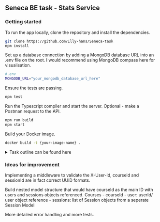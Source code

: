 
## Seneca BE task - Stats Service

### Getting started

To run the app locally, clone the repository and install the dependencies.

```bash
git clone https://github.com/Illy-hans/Seneca-task
npm install
```

Set up a database connection by adding a MongoDB database URL into an .env file on the root. I would recommend using MongoDB compass here for visualisation. 

```bash
#.env
MONGODB_URL="your_mongodb_database_url_here"
```

Ensure the tests are passing.

```bash
npm test
```

Run the Typescript compiler and start the server. Optional - make a Postman request to the API.

```bash
npm run build
npm start
```

Build your Docker image.

```bash
docker build -t {your-image-name} .
```


<details>
  <summary> Task outline can be found here </summary>

<details>
  <summary>Task </summary>
  
Seneca BE task - Stats Service

```
Problem
Our learning platform needs to track a user's stats for a particular course. We do this using a stats service.

The task is to create a simplified version of this service. Your stats service needs to provide the capability to create new stats as well as updating stats. The stats managed by the service are created and updated via HTTP calls. Stats are posted on the completion of a learning session and reflect how the user did on the learning session.

The service interface is defined in the form of a swagger API, which can be found here.
Requirements
Stats are posted based on the completion of a learning session.
Stats can be fetched via an aggregated call which aggregates a user's stat history for a course they are studying.
Stats should also be fetchable for a single learning session.
The service should be easily runnable/startable & deployable on the AWS ecosystem by the reviewer of the task. 
Your solution should be written in Typescript, and run in a Node.js environment
The project should be submitted in the form of a Git repository, hosted on Github or Gitlab
Please state any assumptions or deviations from the specification in the repository readme.
Stats should be persisted using a database of your choosing
Your service should have some level of tests
A little elaboration of the terminology we use to garner a bit more context:
Course - refers to a course on a particular subject that a user is learning. A course is made up of learning sessions.

Session - refers to a learning session that a user studies. Sessions are made up of modules that display content.

Modules - display content to the user. There are 15 module types and these are used depending on the type of content that is being displayed.
```
</details>

<details>
    <summary>Swagger API outline</summary>

```
swagger: '2.0'
info:
  version: '0.0.0'
  title: 'Stats Service'
  description: 'Provides persistence of stats'
host: 'localhost:3000'
basePath: '/'
schemes:
  - 'http'
consumes:
  - 'application/json'
produces:
  - 'application/json'
paths:
  '/courses/{courseId}':
    post:
      description: 'Persists a session study event'
      parameters:
        - in: header
          description: Identifies the user
          name: X-User-Id
          type: string
          format: uuid
          required: true
        - in: path
          name: courseId
          required: true
          type: string
          format: uuid
          description: Identifies the course
        - in: body
          name: stats diff
          required: true
          schema:
            type: object
            properties:
              sessionId:
                type: string
                format: uuid
              totalModulesStudied:
                type: number
              averageScore:
                type: number
              timeStudied:
                type: number
                description: Type in milliseconds

      responses:
        '201':
          description: OK

    get:
      description: 'Fetches course lifetime statistics'
      parameters:
        - in: header
          description: Identifies the user
          name: X-User-Id
          type: string
          format: uuid
          required: true
        - in: path
          name: courseId
          required: true
          type: string
          format: uuid
          description: Identifies the course

      responses:
        '200':
          description: Course lifetime stats
          schema:
            type: object
            properties:
              totalModulesStudied:
                type: number
                description: The number of modules studied in the course
              averageScore:
                type: number
                description: The users average score of modules across the course
              timeStudied:
                type: number
                description: The total time spent studying a course

  '/courses/{courseId}/sessions/{sessionId}':
    get:
      description: 'Fetches a single study session'
      parameters:
        - in: header
          description: Identifies the user
          name: X-User-Id
          type: string
          format: uuid
          required: true
        - in: path
          name: courseId
          required: true
          type: string
          format: uuid
          description: Identifies the course
        - in: path
          name: sessionId
          required: true
          type: string
          format: uuid
          description: Identifies the study session

      responses:
        '200':
          description: Study session stats
          schema:
            type: object
            properties:
              sessionId:
                description: Identifies the session
                type: string
                format: uuid
              totalModulesStudied:
                type: number
                description: The number of modules studied in the session
              averageScore:
                type: number
                description: The users average score of modules in session
              timeStudied:
                type: number
                description: The total time spent in session
```

</details>

</details>


### Ideas for improvement

Implementing a middleware to validate the X-User-Id, courseId and sessionId are in fact correct UUID formats.

Build nested model structure that would have courseId as the main ID with users and sessions objects referenced. 
 Courses
    - courseId
    - user: userId/ user object reference 
    - sessions: list of Session objects from a seperate Session Model

More detailed error handling and more tests. 
